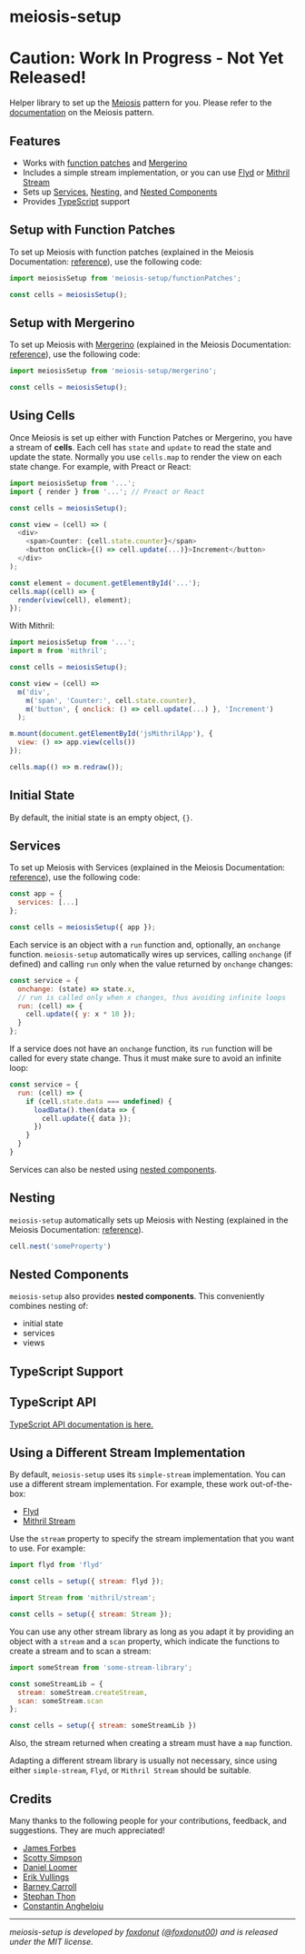 # meiosis-setup

# Caution: Work In Progress - Not Yet Released!

Helper library to set up the [Meiosis](https://meiosis.js.org) pattern for you. Please refer to the
[documentation](https://meiosis.js.org/docs/toc.html) on the Meiosis pattern.

## Features

- Works with [function patches](#setup-with-function-patches) and [Mergerino](#setup-with-mergerino)
- Includes a simple stream implementation, or you can use [Flyd](https://github.com/paldepind/flyd)
or [Mithril Stream](https://mithril.js.org/stream.html)
- Sets up [Services](#services), [Nesting](#nesting), and [Nested Components](#nested-components)
- Provides [TypeScript](https://www.typescriptlang.org/) support

## Setup with Function Patches

To set up Meiosis with function patches (explained in the Meiosis Documentation:
[reference](http://meiosis.js.org/docs/04-meiosis-with-function-patches.html)), use the following
code:

```js
import meiosisSetup from 'meiosis-setup/functionPatches';

const cells = meiosisSetup();
```

## Setup with Mergerino

To set up Meiosis with [Mergerino](https://github.com/fuzetsu/mergerino)
(explained in the Meiosis Documentation:
[reference](http://meiosis.js.org/docs/05-meiosis-with-mergerino.html)), use the following
code:

```js
import meiosisSetup from 'meiosis-setup/mergerino';

const cells = meiosisSetup();
```

## Using Cells

Once Meiosis is set up either with Function Patches or Mergerino, you have a stream of **cells**.
Each cell has `state` and `update` to read the state and update the state. Normally you use
`cells.map` to render the view on each state change. For example, with Preact or React:

```js
import meiosisSetup from '...';
import { render } from '...'; // Preact or React

const cells = meiosisSetup();

const view = (cell) => (
  <div>
    <span>Counter: {cell.state.counter}</span>
    <button onClick={() => cell.update(...)}>Increment</button>
  </div>
);

const element = document.getElementById('...');
cells.map((cell) => {
  render(view(cell), element);
});
```

With Mithril:

```jsx
import meiosisSetup from '...';
import m from 'mithril';

const cells = meiosisSetup();

const view = (cell) =>
  m('div',
    m('span', 'Counter:', cell.state.counter),
    m('button', { onclick: () => cell.update(...) }, 'Increment')
  );

m.mount(document.getElementById('jsMithrilApp'), {
  view: () => app.view(cells())
});

cells.map(() => m.redraw());
```

## Initial State

By default, the initial state is an empty object, `{}`.

## Services

To set up Meiosis with Services
(explained in the Meiosis Documentation:
[reference](http://meiosis.js.org/docs/08-services.html)), use the following
code:

```js
const app = {
  services: [...]
};

const cells = meiosisSetup({ app });
```

Each service is an object with a `run` function and, optionally, an `onchange` function.
`meiosis-setup` automatically wires up services, calling `onchange` (if defined) and calling `run`
only when the value returned by `onchange` changes:

```js
const service = {
  onchange: (state) => state.x,
  // run is called only when x changes, thus avoiding infinite loops
  run: (cell) => {
    cell.update({ y: x * 10 });
  }
};
```

If a service does not have an `onchange` function, its `run` function will be called for every state
change. Thus it must make sure to avoid an infinite loop:

```js
const service = {
  run: (cell) => {
    if (cell.state.data === undefined) {
      loadData().then(data => {
        cell.update({ data });
      })
    }
  }
}
```

Services can also be nested using [nested components](#nested-components).

## Nesting

`meiosis-setup` automatically sets up Meiosis with Nesting
(explained in the Meiosis Documentation:
[reference](http://meiosis.js.org/docs/09-nesting.html)).

```js
cell.nest('someProperty')
```

## Nested Components

`meiosis-setup` also provides **nested components**. This conveniently combines nesting of:
- initial state
- services
- views

## TypeScript Support

## TypeScript API

[TypeScript API documentation is here.](docs/index.html)

## Using a Different Stream Implementation

By default, `meiosis-setup` uses its `simple-stream` implementation. You can use a different stream
implementation. For example, these work out-of-the-box:

- [Flyd](https://github.com/paldepind/flyd)
- [Mithril Stream](https://mithril.js.org/stream.html)

Use the `stream` property to specify the stream implementation that you want to use. For example:

```js
import flyd from 'flyd'

const cells = setup({ stream: flyd });
```

```js
import Stream from 'mithril/stream';

const cells = setup({ stream: Stream });
```

You can use any other stream library as long as you adapt it by providing an object with a `stream`
and a `scan` property, which indicate the functions to create a stream and to scan a stream:

```js
import someStream from 'some-stream-library';

const someStreamLib = {
  stream: someStream.createStream,
  scan: someStream.scan
};

const cells = setup({ stream: someStreamLib })
```

Also, the stream returned when creating a stream must have a `map` function.

Adapting a different stream library is usually not necessary, since using either `simple-stream`,
`Flyd`, or `Mithril Stream` should be suitable.

## Credits

Many thanks to the following people for your contributions, feedback, and suggestions. They are much
appreciated!

- [James Forbes](https://james-forbes.com)
- [Scotty Simpson](https://github.com/CreaturesInUnitards)
- [Daniel Loomer](https://github.com/fuzetsu)
- [Erik Vullings](https://github.com/erikvullings)
- [Barney Carroll](https://github.com/barneycarroll)
- [Stephan Thon](https://github.com/smuemd)
- [Constantin Angheloiu](https://github.com/cmnstmntmn)

----

_meiosis-setup is developed by [foxdonut](https://github.com/foxdonut)
([@foxdonut00](http://twitter.com/foxdonut00)) and is released under the MIT license._
